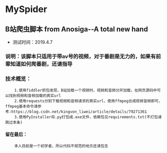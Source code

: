# MySpider
## B站爬虫脚本 from Anosiga--A total new hand
* 测试时间：2019.4.7 
### 说明：该脚本只适用于带av号的视频，对于番剧是无力的，如果有前辈知道如何爬番剧，还请指导
### 技术概览：
        1.使用fiddler抓包发现，B站加载一个视频时，视频和音频分开加载，在网页源码中可以找到视频和音频加载的真实url
        2.使用requests分别下载视频和音频请求的真实url，使用ffmpeg合成视频音频即可，ffmpeg基本命令请参考:https://blog.csdn.net/kingvon_liwei/article/details/79271361
        3.使用PyInstaller将.py打包成.exe文件，依赖包见requirements.txt(不打包请跳过本条)
#### 留在最后：
        本人目前是一个初学者，所以代码不规范的地方还请包含
